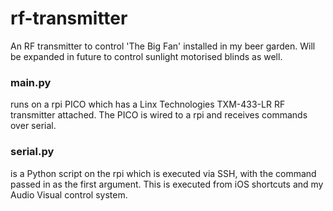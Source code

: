 # rf-transmitter

An RF transmitter to control 'The Big Fan' installed in my beer garden.
Will be expanded in future to control sunlight motorised blinds as well.

### main.py 
runs on a rpi PICO which has a Linx Technologies TXM-433-LR RF transmitter attached.
The PICO is wired to a rpi and receives commands over serial.

### serial.py 
is a Python script on the rpi which is executed via SSH, with the command passed in as the first argument.
This is executed from iOS shortcuts and my Audio Visual control system.
